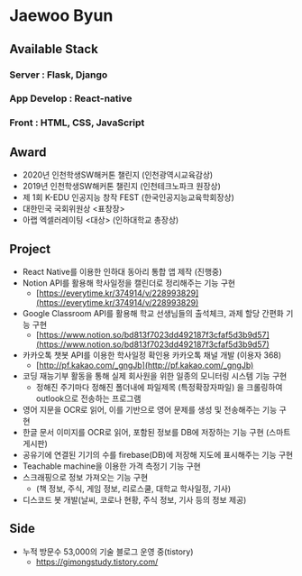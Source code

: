 # Jaewoo Byun

## Available Stack
### Server : Flask, Django
### App Develop : React-native
### Front : HTML, CSS, JavaScript

## Award

- 2020년 인천학생SW해커톤 챌린지 (인천광역시교육감상) 
- 2019년 인천학생SW해커톤 챌린지 (인천테크노파크 원장상)
- 제 1회 K-EDU 인공지능 창작 FEST (한국인공지능교육학회장상)
- 대한민국 국회위원상 <표창장>
- 아랩 엑셀러레이팅 <대상> (인하대학교 총장상)


## Project

- React Native를 이용한 인하대 동아리 통합 앱 제작 (진행중)
- Notion API를 활용해 학사일정을 캘린더로 정리해주는 기능 구현
    - [https://everytime.kr/374914/v/228993829](https://everytime.kr/374914/v/228993829)
- Google Classroom API를 활용해 학교 선생님들의 출석체크, 과제 할당 간편화 기능 구현
    - [https://www.notion.so/bd813f7023dd492187f3cfaf5d3b9d57](https://www.notion.so/bd813f7023dd492187f3cfaf5d3b9d57)
- 카카오톡 챗봇 API를 이용한 학사일정 확인용 카카오톡 채널 개발 (이용자 368)
    - [http://pf.kakao.com/_gngJb](http://pf.kakao.com/_gngJb)
- 코딩 재능기부 활동을 통해 실제 회사원을 위한 일종의 모니터링 시스템 기능 구현
    - 정해진 주기마다 정해진 폴더내에 파일제목 (특정확장자파일) 을 크롤링하여 outlook으로 전송하는 프로그램
- 영어 지문을 OCR로 읽어, 이를 기반으로 영어 문제를 생성 및 전송해주는 기능 구현
- 한글 문서 이미지를 OCR로 읽어, 포함된 정보를 DB에 저장하는 기능 구현 (스마트 게시판)
- 공유기에 연결된 기기의 수를 firebase(DB)에 저장해 지도에 표시해주는 기능 구현
- Teachable machine을 이용한 가격 측정기 기능 구현
- 스크래핑으로 정보 가져오는 기능 구현
    - (책 정보, 주식, 게임 정보, 리로스쿨, 대학교 학사일정, 기사)
- 디스코드 봇 개발(날씨, 코로나 현황, 주식 정보, 기사 등의 정보 제공)


## Side 

- 누적 방문수 53,000의 기술 블로그 운영 중(tistory)
  - https://gimongstudy.tistory.com/
